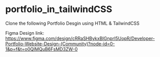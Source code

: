 # portfolio_in_tailwindCSS
Clone the following Portfolio Desgin using HTML &amp; TailwindCSS

Figma Design link: https://www.figma.com/design/cRRaSHBykxBIGnprI5UopR/Developer-Portfolio-Website-Design-(Community)?node-id=0-1&p=f&t=o0QIMQuB6FsMD3ZW-0
